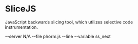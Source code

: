 SliceJS
=======

JavaScript backwards slicing tool, which utilizes selective code instrumentation.

--server N/A --file phorm.js --line --variable ss_next
